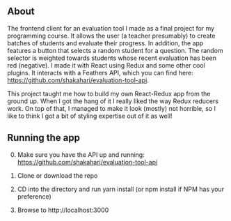 ## About

The frontend client for an evaluation tool I made as a final project for my programming course. It allows the user (a teacher presumably) to create batches of students and evaluate their progress. In addition, the app features a button that selects a random student for a question. The random selector is weighted towards students whose recent evaluation has been red (negative). I made it with React using Redux and some other cool plugins. It interacts with a Feathers API, which you can find here: https://github.com/shakahari/evaluation-tool-api.

This project taught me how to build my own React-Redux app from the ground up. When I got the hang of it I really liked the way Redux reducers work. On top of that, I managed to make it look (mostly) not horrible, so I like to think I got a bit of styling expertise out of it as well!

## Running the app

0. Make sure you have the API up and running: https://github.com/shakahari/evaluation-tool-api

1. Clone or download the repo

2. CD into the directory and run yarn install (or npm install if NPM has your preference)

3. Browse to http://localhost:3000
